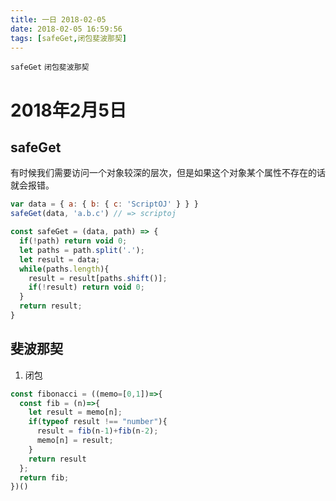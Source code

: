 ```yaml
---
title: 一日 2018-02-05
date: 2018-02-05 16:59:56
tags: [safeGet,闭包斐波那契]
---
```

`safeGet` `闭包斐波那契`
<!--more-->
# 2018年2月5日
## safeGet
有时候我们需要访问一个对象较深的层次，但是如果这个对象某个属性不存在的话就会报错。
```js
var data = { a: { b: { c: 'ScriptOJ' } } }
safeGet(data, 'a.b.c') // => scriptoj
```
```js
const safeGet = (data, path) => {
  if(!path) return void 0;
  let paths = path.split('.');
  let result = data;
  while(paths.length){
    result = result[paths.shift()];
    if(!result) return void 0;
  }
  return result;
}
```
## 斐波那契
1. 闭包
```js
const fibonacci = ((memo=[0,1])=>{
  const fib = (n)=>{
    let result = memo[n];
    if(typeof result !== "number"){
      result = fib(n-1)+fib(n-2);
      memo[n] = result;
    }
    return result
  };
  return fib;
})()
```